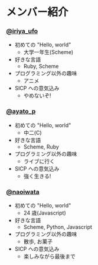 # メンバー紹介

### [@iriya_ufo](http://twitter.com/iriya_ufo)

- 初めての "Hello, world"
  - 大学一年生(Scheme) 
- 好きな言語
  - Ruby, Scheme 
- プログラミング以外の趣味
  - アニメ 
- SICP への意気込み
  - やめないぞ!

### [@ayato_p](http://twitter.com/ayato_p)

- 初めての "Hello, world"
  - 中二(C) 
- 好きな言語
  - Scheme, Ruby 
- プログラミング以外の趣味
  - ライブに行く 
- SICP への意気込み
  - 強く生きる!

### [@naoiwata](http://twitter.com/naoiwata)

- 初めての "Hello, world"
  - 24 歳(Javascript) 
- 好きな言語
  - Scheme, Python, Javascript 
- プログラミング以外の趣味
  - 散歩, お菓子
- SICP への意気込み
  - 楽しみながら最後まで
